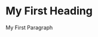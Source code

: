<!DOCTYPE md>

<html>

<head>

<title>Page Title</title>

</head>

<body>

<h1>My First Heading</h1>

<p>My First Paragraph</p>

</body>

</md>
